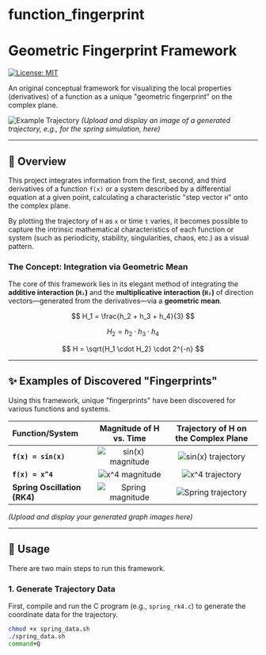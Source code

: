 # function_fingerprint

# Geometric Fingerprint Framework

[![License: MIT](https://img.shields.io/badge/License-MIT-yellow.svg)](https://opensource.org/licenses/MIT)

An original conceptual framework for visualizing the local properties (derivatives) of a function as a unique "geometric fingerprint" on the complex plane.

![Example Trajectory](spring_rk4_trajectory.png)
*(Upload and display an image of a generated trajectory, e.g., for the spring simulation, here)*

---

## 📖 Overview

This project integrates information from the first, second, and third derivatives of a function `f(x)` or a system described by a differential equation at a given point, calculating a characteristic "step vector `H`" onto the complex plane.

By plotting the trajectory of `H` as `x` or time `t` varies, it becomes possible to capture the intrinsic mathematical characteristics of each function or system (such as periodicity, stability, singularities, chaos, etc.) as a visual pattern.

### The Concept: Integration via Geometric Mean

The core of this framework lies in its elegant method of integrating the **additive interaction (`H₁`)** and the **multiplicative interaction (`H₂`)** of direction vectors—generated from the derivatives—via a **geometric mean**.

$$
H_1 = \frac{h_2 + h_3 + h_4}{3}
$$

$$
H_2 = h_2 \cdot h_3 \cdot h_4
$$

$$
H = \sqrt{H_1 \cdot H_2} \cdot 2^{-n}
$$

---

## ✨ Examples of Discovered "Fingerprints"

Using this framework, unique "fingerprints" have been discovered for various functions and systems.

| Function/System | Magnitude of H vs. Time | Trajectory of H on the Complex Plane |
| :--- | :---: | :---: |
| **`f(x) = sin(x)`** | ![sin(x) magnitude](sin_magnitude.png) | ![sin(x) trajectory](sin_trajectory.png) |
| **`f(x) = x^4`** | ![x^4 magnitude](x4_magnitude.png) | ![x^4 trajectory](x4_trajectory.png) |
| **Spring Oscillation (RK4)** | ![Spring magnitude](spring_rk4_magnitude.png) | ![Spring trajectory](spring_rk4_trajectory.png) |

*(Upload and display your generated graph images here)*

---

## 🚀 Usage

There are two main steps to run this framework.

### 1. Generate Trajectory Data

First, compile and run the C program (e.g., `spring_rk4.c`) to generate the coordinate data for the trajectory.

```sh
chmod +x spring_data.sh
./spring_data.sh
command+Q
